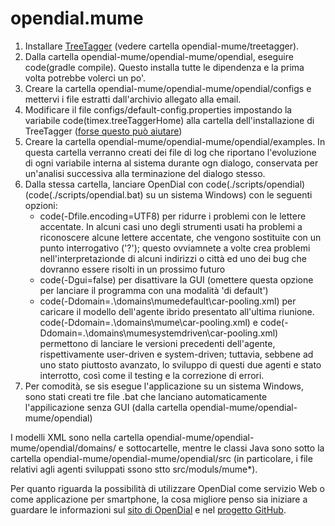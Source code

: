 # opendial.mume

1. Installare [TreeTagger](http://www.cis.uni-muenchen.de/~schmid/tools/TreeTagger/ "HeidelTime TreeTagger introduction") (vedere cartella opendial-mume/treetagger).
2. Dalla cartella opendial-mume/opendial-mume/opendial, eseguire code(gradle compile). Questo installa tutte le dipendenza e la prima volta potrebbe volerci un po'.
3. Creare la cartella opendial-mume/opendial-mume/opendial/configs e mettervi i file estratti dall'archivio allegato alla email.
4. Modificare il file configs/default-config.properties impostando la variabile code(timex.treeTaggerHome) alla cartella dell'installazione di TreeTagger ([forse questo può aiutare](https://github.com/HeidelTime/heideltime/wiki/TreeTaggerWrapper "HeidelTime TreeTagger instructions"))
5. Creare la cartella opendial-mume/opendial-mume/opendial/examples. In questa cartella verranno creati dei file di log che riportano l'evoluzione di ogni variabile interna al sistema durante ogn dialogo, conservata per un'analisi successiva alla terminazione del dialogo stesso.
6. Dalla stessa cartella, lanciare OpenDial con code(./scripts/opendial) (code(./scripts/opendial.bat) su un sistema Windows) con le seguenti opzioni:
    * code(-Dfile.encoding=UTF8) per ridurre i problemi con le lettere accentate. In alcuni casi uno degli strumenti usati ha problemi a riconoscere alcune lettere accentate, che vengono sostituite con un punto interrogativo ('?'); questo ovviamnete a volte crea problemi nell'interpretazionde di alcuni indirizzi o città ed uno dei bug che dovranno essere risolti in un prossimo futuro
    * code(-Dgui=false) per disattivare la GUI (omettere questa opzione per lanciare il programma con una modalità 'di default')
    * code(-Ddomain=.\domains\mumedefault\car-pooling.xml) per caricare il modello dell'agente ibrido presentato all'ultima riunione. code(-Ddomain=.\domains\mume\car-pooling.xml) e code(-Ddomain=.\domains\mumesystemdriven\car-pooling.xml) permettono di lanciare le versioni precedenti dell'agente, rispettivamente user-driven e system-driven; tuttavia, sebbene ad uno stato piuttosto avanzato, lo sviluppo di questi due agenti e stato interrotto, così come il testing e la correzione di errori.
7. Per comodità, se sis esegue l'applicazione su un sistema Windows, sono stati creati tre file .bat che lanciano automaticamente l'appilicazione senza GUI (dalla cartella opendial-mume/opendial-mume/opendial)

I modelli XML sono nella cartella opendial-mume/opendial-mume/opendial/domains/ e sottocartelle, mentre le classi Java sono sotto la cartella opendial-mume/opendial-mume/opendial/src (in particolare, i file relativi agli agenti sviluppati ssono stto src/moduls/mume*).

Per quanto riguarda la possibilità di utilizzare OpenDial come servizio Web o come applicazione per smartphone, la cosa migliore penso sia iniziare a guardare le informazioni sul [sito di OpenDial](http://www.opendial-toolkit.net/ "OpenDial site") e nel [progetto GitHub](https://github.com/plison/opendial "OpenDial GitHub").
